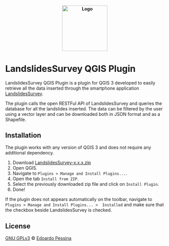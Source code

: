 <h4 align="center">
<img src="https://github.com/epessina/LandslidesSurvey/blob/master/App/screens/logo.png" width="144" alt="Logo">
</h4>

# LandslidesSurvey QGIS Plugin

LandslidesSurvey QGIS Plugin is a plugin for QGIS 3 developed to easily retrieve all the data inserted through the
smartphone application [LandslidesSurvey](https://github.com/epessina/LandslidesSurvey). 

The plugin calls the open RESTFul API of LandslidesSurvey and queries the database for all the landslides inserted.
The data can be filtered by the user using a vector layer and can be downloaded both in JSON format and as a Shapefile.


## Installation

The plugin works with any version of QGIS 3 and does not require any additional dependency.

1. Download [LandslidesSurvey-x.x.x.zip](https://github.com/opengeolab/LandslidesSurvey-QGIS-Plugin/archive/master.zip)
2. Open QGIS.
3. Navigate to `Plugins > Manage and Install Plugins...`.
4. Open the tab `Install from ZIP`.
5. Select the previously downloaded zip file and click on `Install Plugin`.
6. Done!

If the plugin does not appears automatically on the toolbar, navigate to `Plugins > Manage and Install Plugins... > 
Installed` and make sure that the checkbox beside LandslidesSurvey is checked.


## License
[GNU GPLv3](https://choosealicense.com/licenses/gpl-3.0/#) © [Edoardo Pessina](edoardo2.pessina@mail.polimi.it)
